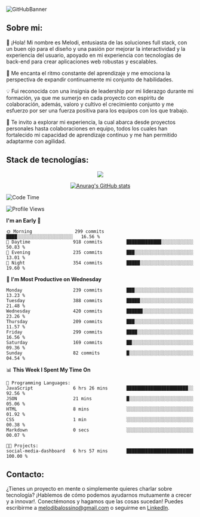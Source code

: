 ![GitHubBanner](https://github.com/MelBalossino/MelBalossino/assets/124601449/c1bfc12f-f708-4d5e-a44c-cbc714e582b2)

## Sobre mi:

🤗 ¡Hola! Mi nombre es Melodi, entusiasta de las soluciones full stack, con un buen ojo para el diseño y una pasión por mejorar la interactividad y la experiencia del usuario, apoyado en mi experiencia con tecnologías de back-end para crear aplicaciones web robustas y escalables.

🚀 Me encanta el ritmo constante del aprendizaje y me emociona la perspectiva de expandir continuamente mi conjunto de habilidades.

💡 Fui reconocida con una insignia de leadership por mi liderazgo durante mi formación, ya que me sumerjo en cada proyecto con espíritu de colaboración, además, valoro y cultivo el crecimiento conjunto y me esfuerzo por ser una fuerza positiva para los equipos con los que trabajo.

💼 Te invito a explorar mi experiencia, la cual abarca desde proyectos personales hasta colaboraciones en equipo, todos los cuales han fortalecido mi capacidad de aprendizaje continuo y me han permitido adaptarme con agilidad.

## Stack de tecnologías:
<p align="center">
  <a href="https://skillicons.dev">
    <img src="https://skillicons.dev/icons?i=js,html,css,react,vite,webpack,redux,nodejs,express,postgres,sequelize,git,github,vscode,figma,materialui,tailwind" />
  </a>
</p>

<div align="center">
  
[![Anurag's GitHub stats](https://github-readme-stats.vercel.app/api?username=melbalossino&count_private=true&show_icons=true&theme=onedark)](https://github.com/anuraghazra/github-readme-stats)
</div>

<!--START_SECTION:waka-->
![Code Time](http://img.shields.io/badge/Code%20Time-119%20hrs%2027%20mins-blue)

![Profile Views](http://img.shields.io/badge/Profile%20Views-38-blue)

**I'm an Early 🐤** 

```text
🌞 Morning                299 commits         ████░░░░░░░░░░░░░░░░░░░░░   16.56 % 
🌆 Daytime                918 commits         █████████████░░░░░░░░░░░░   50.83 % 
🌃 Evening                235 commits         ███░░░░░░░░░░░░░░░░░░░░░░   13.01 % 
🌙 Night                  354 commits         █████░░░░░░░░░░░░░░░░░░░░   19.60 % 
```
📅 **I'm Most Productive on Wednesday** 

```text
Monday                   239 commits         ███░░░░░░░░░░░░░░░░░░░░░░   13.23 % 
Tuesday                  388 commits         █████░░░░░░░░░░░░░░░░░░░░   21.48 % 
Wednesday                420 commits         ██████░░░░░░░░░░░░░░░░░░░   23.26 % 
Thursday                 209 commits         ███░░░░░░░░░░░░░░░░░░░░░░   11.57 % 
Friday                   299 commits         ████░░░░░░░░░░░░░░░░░░░░░   16.56 % 
Saturday                 169 commits         ██░░░░░░░░░░░░░░░░░░░░░░░   09.36 % 
Sunday                   82 commits          █░░░░░░░░░░░░░░░░░░░░░░░░   04.54 % 
```


📊 **This Week I Spent My Time On** 

```text
💬 Programming Languages: 
JavaScript               6 hrs 26 mins       ███████████████████████░░   92.56 % 
JSON                     21 mins             █░░░░░░░░░░░░░░░░░░░░░░░░   05.06 % 
HTML                     8 mins              ░░░░░░░░░░░░░░░░░░░░░░░░░   01.92 % 
CSS                      1 min               ░░░░░░░░░░░░░░░░░░░░░░░░░   00.38 % 
Markdown                 0 secs              ░░░░░░░░░░░░░░░░░░░░░░░░░   00.07 % 

🐱‍💻 Projects: 
social-media-dashboard   6 hrs 57 mins       █████████████████████████   100.00 % 
```

<!--END_SECTION:waka-->

## Contacto:
¿Tienes un proyecto en mente o simplemente quieres charlar sobre tecnología? ¡Hablemos de cómo podemos ayudarnos mutuamente a crecer y a innovar!. Conectémonos y hagamos que las cosas sucedan! Puedes escribirme a melodibalossino@gmail.com o seguirme en [LinkedIn](https://www.linkedin.com/in/melody-balossino-26745021b).


<!--
**MelBalossino/MelBalossino** is a ✨ _special_ ✨ repository because its `README.md` (this file) appears on your GitHub profile.



Here are some ideas to get you started:

- 🔭 I’m currently working on ...
- 🌱 I’m currently learning ...
- 👯 I’m looking to collaborate on ...
- 🤔 I’m looking for help with ...
- 💬 Ask me about ...
- 📫 How to reach me: ...
- 😄 Pronouns: ...
- ⚡ Fun fact: ...
-->
